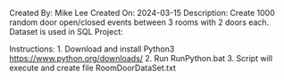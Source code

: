 Created By: Mike Lee
Created On: 2024-03-15
Description:
	Create 1000 random door open/closed events between 3 rooms with 2 doors each.
	Dataset is used in SQL Project: 
	
Instructions:
	1. Download and install Python3
		https://www.python.org/downloads/
  2. Run RunPython.bat 
  3. Script will execute and create file RoomDoorDataSet.txt

